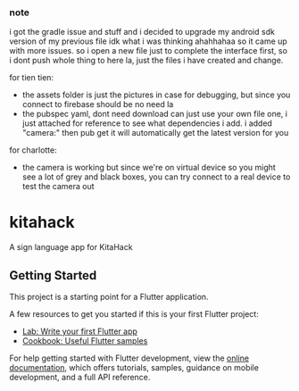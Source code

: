 ### note
i got the gradle issue and stuff and i decided to upgrade my android sdk version of my previous file idk what i was thinking ahahhahaa so it came up with more issues. so i open a new file just to complete the interface first, so i dont push whole thing to here la, just the files i have created and change.

for tien tien:
- the assets folder is just the pictures in case for debugging, but since you connect to firebase should be no need la
- the pubspec yaml, dont need download can just use your own file one, i just attached for reference to see what dependencies i add. i added "camera:" then pub get it will automatically get the latest version for you

for charlotte:
- the camera is working but since we're on virtual device so you might see a lot of grey and black boxes, you can try connect to a real device to test the camera out

# kitahack

A sign language app for KitaHack

## Getting Started

This project is a starting point for a Flutter application.

A few resources to get you started if this is your first Flutter project:

- [Lab: Write your first Flutter app](https://docs.flutter.dev/get-started/codelab)
- [Cookbook: Useful Flutter samples](https://docs.flutter.dev/cookbook)

For help getting started with Flutter development, view the
[online documentation](https://docs.flutter.dev/), which offers tutorials,
samples, guidance on mobile development, and a full API reference.

